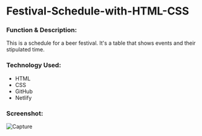 # Festival-Schedule-with-HTML-CSS

<h3>Function & Description:</h3>
This is a schedule for a beer festival. It's a table that shows events and their stipulated time.


<h3>Technology Used:</h3>

- HTML
- CSS
- GitHub 
- Netlify


<h3>Screenshot:</h3>

![Capture](https://user-images.githubusercontent.com/40691059/77913375-0bf7d280-728c-11ea-8fdc-5404c0f13d62.PNG)




